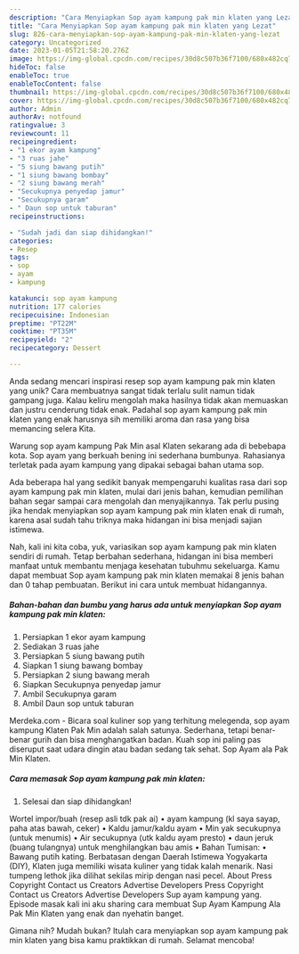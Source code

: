 ```yaml
---
description: "Cara Menyiapkan Sop ayam kampung pak min klaten yang Lezat"
title: "Cara Menyiapkan Sop ayam kampung pak min klaten yang Lezat"
slug: 826-cara-menyiapkan-sop-ayam-kampung-pak-min-klaten-yang-lezat
category: Uncategorized
date: 2023-01-05T21:58:20.276Z
image: https://img-global.cpcdn.com/recipes/30d8c507b36f7100/680x482cq70/sop-ayam-kampung-pak-min-klaten-foto-resep-utama.jpg
hideToc: false
enableToc: true
enableTocContent: false
thumbnail: https://img-global.cpcdn.com/recipes/30d8c507b36f7100/680x482cq70/sop-ayam-kampung-pak-min-klaten-foto-resep-utama.jpg
cover: https://img-global.cpcdn.com/recipes/30d8c507b36f7100/680x482cq70/sop-ayam-kampung-pak-min-klaten-foto-resep-utama.jpg
author: Admin
authorAv: notfound
ratingvalue: 3
reviewcount: 11
recipeingredient:
- "1 ekor ayam kampung"
- "3 ruas jahe"
- "5 siung bawang putih"
- "1 siung bawang bombay"
- "2 siung bawang merah"
- "Secukupnya penyedap jamur"
- "Secukupnya garam"
- " Daun sop untuk taburan"
recipeinstructions:

- "Sudah jadi dan siap dihidangkan!"
categories:
- Resep
tags:
- sop
- ayam
- kampung

katakunci: sop ayam kampung 
nutrition: 177 calories
recipecuisine: Indonesian
preptime: "PT22M"
cooktime: "PT35M"
recipeyield: "2"
recipecategory: Dessert

---
```





Anda sedang mencari inspirasi resep sop ayam kampung pak min klaten yang unik? Cara membuatnya sangat tidak terlalu sulit namun tidak gampang juga. Kalau keliru mengolah maka hasilnya tidak akan memuaskan dan justru cenderung tidak enak. Padahal sop ayam kampung pak min klaten yang enak harusnya sih memiliki aroma dan rasa yang bisa memancing selera Kita.





Warung sop ayam kampung Pak Min asal Klaten sekarang ada di bebebapa kota. Sop ayam yang berkuah bening ini sederhana bumbunya. Rahasianya terletak pada ayam kampung yang dipakai sebagai bahan utama sop.

Ada beberapa hal yang sedikit banyak mempengaruhi kualitas rasa dari sop ayam kampung pak min klaten, mulai dari jenis bahan, kemudian pemilihan bahan segar sampai cara mengolah dan menyajikannya. Tak perlu pusing jika hendak menyiapkan sop ayam kampung pak min klaten enak di rumah, karena asal sudah tahu triknya maka hidangan ini bisa menjadi sajian istimewa.






Nah, kali ini kita coba, yuk, variasikan sop ayam kampung pak min klaten sendiri di rumah. Tetap berbahan sederhana, hidangan ini bisa memberi manfaat untuk membantu menjaga kesehatan tubuhmu sekeluarga. Kamu dapat membuat Sop ayam kampung pak min klaten memakai 8 jenis bahan dan 0 tahap pembuatan. Berikut ini cara untuk membuat hidangannya.

<!--inarticleads1-->

##### Bahan-bahan dan bumbu yang harus ada untuk menyiapkan Sop ayam kampung pak min klaten:

1. Persiapkan 1 ekor ayam kampung
1. Sediakan 3 ruas jahe
1. Persiapkan 5 siung bawang putih
1. Siapkan 1 siung bawang bombay
1. Persiapkan 2 siung bawang merah
1. Siapkan Secukupnya penyedap jamur
1. Ambil Secukupnya garam
1. Ambil  Daun sop untuk taburan


Merdeka.com - Bicara soal kuliner sop yang terhitung melegenda, sop ayam kampung Klaten Pak Min adalah salah satunya. Sederhana, tetapi benar-benar gurih dan bisa menghangatkan badan. Kuah sop ini paling pas diseruput saat udara dingin atau badan sedang tak sehat. Sop Ayam ala Pak Min Klaten. 

<!--inarticleads2-->

##### Cara memasak Sop ayam kampung pak min klaten:


1. Selesai dan siap dihidangkan!

Wortel impor/buah (resep asli tdk pak ai) • ayam kampung (kl saya sayap, paha atas bawah, ceker) • Kaldu jamur/kaldu ayam • Min yak secukupnya (untuk menumis) • Air secukupnya (utk kaldu ayam presto) • daun jeruk (buang tulangnya) untuk menghilangkan bau amis • Bahan Tumisan: • Bawang putih kating. Berbatasan dengan Daerah Istimewa Yogyakarta (DIY), Klaten juga memiliki wisata kuliner yang tidak kalah menarik. Nasi tumpeng lethok jika dilihat sekilas mirip dengan nasi pecel. About Press Copyright Contact us Creators Advertise Developers Press Copyright Contact us Creators Advertise Developers Sup ayam kampung yang. Episode masak kali ini aku sharing cara membuat Sup Ayam Kampung Ala Pak Min Klaten yang enak dan nyehatin banget. 

Gimana nih? Mudah bukan? Itulah cara menyiapkan sop ayam kampung pak min klaten yang bisa kamu praktikkan di rumah. Selamat mencoba!
